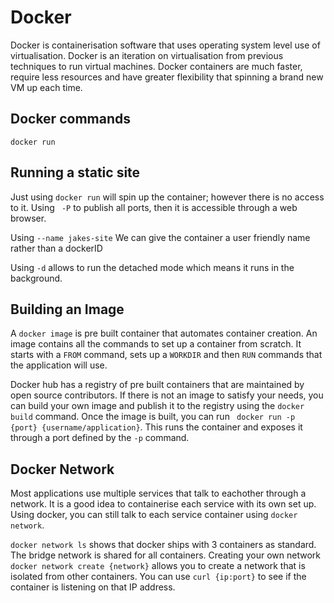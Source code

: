# Docker

Docker is containerisation software that uses operating system level use of virtualisation. Docker is an iteration on virtualisation from previous techniques to run virtual machines. Docker containers are much faster, require less resources and have greater flexibility that spinning a brand new VM up each time.


## Docker commands

```
docker run 
```


## Running a static site

Just using ``` docker run ``` will spin up the container; however there is no access to it. Using ``` -P``` to publish all ports, then it is accessible through a web browser. 

Using ```--name jakes-site``` We can give the container a user friendly name rather than a dockerID

Using ```-d``` allows to run the detached mode which means it runs in the background. 



## Building an Image 

A ```docker image``` is pre built container that automates container creation. An image contains all the commands to set up a container from scratch. It starts with a ```FROM``` command, sets up a ```WORKDIR``` and then ```RUN``` commands that the application will use. 

Docker hub has a registry of pre built containers that are maintained by open source contributors. If there is not an image to satisfy your needs, you can build your own image and publish it to the registry using the ```docker build``` command. Once the image is built, you can run ``` docker run -p {port} {username/application}```. This runs the container and exposes it through a port defined by the ```-p``` command.


## Docker Network

Most applications use multiple services that talk to eachother through a network. It is a good idea to containerise each service with its own set up. Using docker, you can still talk to each service container using ```docker network```. 

```docker network ls``` shows that docker ships with 3 containers as standard. The bridge network is shared for all containers. Creating your own network ``` docker network create {network}``` allows you to create a network that is isolated from other containers. You can use ```curl {ip:port}``` to see if the container is listening on that IP address.

